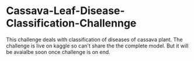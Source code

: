# Cassava-Leaf-Disease-Classification-Challennge
This challenge deals with classification of diseases of cassava plant. The challenge is live on kaggle so can't share the the complete model. But it will be avaialbe soon once challenge is on end.
